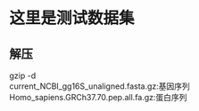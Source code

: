 # 这里是测试数据集  
## 解压  
gzip -d <fiename>  
current_NCBI_gg16S_unaligned.fasta.gz:基因序列  
Homo_sapiens.GRCh37.70.pep.all.fa.gz:蛋白序列  
